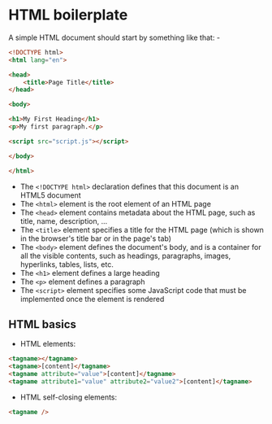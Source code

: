 # HTML boilerplate

A simple HTML document should start by something like that: -

```html
<!DOCTYPE html>
<html lang="en">

<head>
    <title>Page Title</title>
</head>

<body>

<h1>My First Heading</h1>
<p>My first paragraph.</p>

<script src="script.js"></script>

</body>

</html>
```

- The `<!DOCTYPE html>` declaration defines that this document is an HTML5 document
- The `<html>` element is the root element of an HTML page
- The `<head>` element contains metadata about the HTML page, such as title, name, description, ...
- The `<title>` element specifies a title for the HTML page (which is shown in the browser's title bar or in the page's
  tab)
- The `<body>` element defines the document's body, and is a container for all the visible contents, such as headings,
  paragraphs, images, hyperlinks, tables, lists, etc.
- The `<h1>` element defines a large heading
- The `<p>` element defines a paragraph
- The `<script>` element specifies some JavaScript code that must be implemented once the element is rendered

## HTML basics

- HTML elements:

```html 
<tagname></tagname>
<tagname>[content]</tagname>
<tagname attribute="value">[content]</tagname>
<tagname attribute1="value" attribute2="value2">[content]</tagname>
```

- HTML self-closing elements:

```html
<tagname />
```
